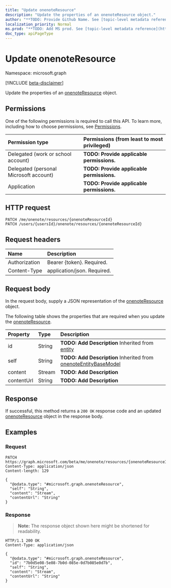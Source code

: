 ```yaml
---
title: "Update onenoteResource"
description: "Update the properties of an onenoteResource object."
author: "**TODO: Provide Github Name. See [topic-level metadata reference](https://msgo.azurewebsites.net/add/document/guidelines/metadata.html#topic-level-metadata)**"
localization_priority: Normal
ms.prod: "**TODO: Add MS prod. See [topic-level metadata reference](https://msgo.azurewebsites.net/add/document/guidelines/metadata.html#topic-level-metadata)**"
doc_type: apiPageType
---
```


# Update onenoteResource
Namespace: microsoft.graph

[!INCLUDE [beta-disclaimer](../../includes/beta-disclaimer.md)]

Update the properties of an [onenoteResource](../resources/onenoteresource.md) object.

## Permissions
One of the following permissions is required to call this API. To learn more, including how to choose permissions, see [Permissions](/graph/permissions-reference).

|Permission type|Permissions (from least to most privileged)|
|:---|:---|
|Delegated (work or school account)|**TODO: Provide applicable permissions.**|
|Delegated (personal Microsoft account)|**TODO: Provide applicable permissions.**|
|Application|**TODO: Provide applicable permissions.**|

## HTTP request

<!-- {
  "blockType": "ignored"
}
-->
``` http
PATCH /me/onenote/resources/{onenoteResourceId}
PATCH /users/{usersId}/onenote/resources/{onenoteResourceId}
```

## Request headers
|Name|Description|
|:---|:---|
|Authorization|Bearer {token}. Required.|
|Content-Type|application/json. Required.|

## Request body
In the request body, supply a JSON representation of the [onenoteResource](../resources/onenoteresource.md) object.

The following table shows the properties that are required when you update the [onenoteResource](../resources/onenoteresource.md).

|Property|Type|Description|
|:---|:---|:---|
|id|String|**TODO: Add Description** Inherited from [entity](../resources/entity.md)|
|self|String|**TODO: Add Description** Inherited from [onenoteEntityBaseModel](../resources/onenoteentitybasemodel.md)|
|content|Stream|**TODO: Add Description**|
|contentUrl|String|**TODO: Add Description**|



## Response

If successful, this method returns a `200 OK` response code and an updated [onenoteResource](../resources/onenoteresource.md) object in the response body.

## Examples

### Request
<!-- {
  "blockType": "request",
  "name": "update_onenoteresource"
}
-->
``` http
PATCH https://graph.microsoft.com/beta/me/onenote/resources/{onenoteResourceId}
Content-Type: application/json
Content-length: 129

{
  "@odata.type": "#microsoft.graph.onenoteResource",
  "self": "String",
  "content": "Stream",
  "contentUrl": "String"
}
```


### Response
>**Note:** The response object shown here might be shortened for readability.
<!-- {
  "blockType": "response",
  "truncated": true
}
-->
``` http
HTTP/1.1 200 OK
Content-Type: application/json

{
  "@odata.type": "#microsoft.graph.onenoteResource",
  "id": "7b0d5e08-5e08-7b0d-085e-0d7b085e0d7b",
  "self": "String",
  "content": "Stream",
  "contentUrl": "String"
}
```

